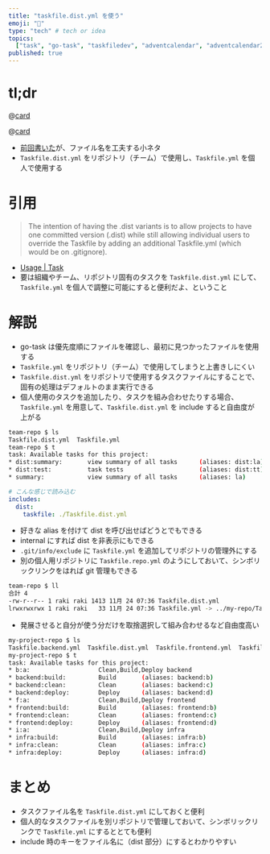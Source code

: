 ```yaml
---
title: "taskfile.dist.yml を使う"
emoji: "📄"
type: "tech" # tech or idea
topics:
  ["task", "go-task", "taskfiledev", "adventcalendar", "adventcalendar2024"]
published: true
---
```


# tl;dr

@[card](https://qiita.com/advent-calendar/2024/go-task)

@[card](https://taskfile.dev/)

- [前回書いた](https://zenn.dev/raki/articles/2024-12-08_task#%E3%82%B5%E3%83%9D%E3%83%BC%E3%83%88%E3%83%95%E3%82%A1%E3%82%A4%E3%83%AB%E5%90%8D%E3%81%AF%E8%AA%AD%E3%81%BF%E8%BE%BC%E3%81%BF%E5%84%AA%E5%85%88%E5%BA%A6%E9%A0%86%E3%81%AB%E8%AA%AD%E3%81%BF%E8%BE%BC%E3%81%BE%E3%82%8C%E3%81%A6%E8%A6%8B%E3%81%A4%E3%81%8B%E3%81%A3%E3%81%9F%E3%82%89%E3%81%9D%E3%82%8C%E3%82%92%E4%BD%BF%E3%81%86)が、ファイル名を工夫する小ネタ
- `Taskfile.dist.yml` をリポジトリ（チーム）で使用し、`Taskfile.yml` を個人で使用する

# 引用

> The intention of having the .dist variants is to allow projects to have one committed version (.dist) while still allowing individual
> users to override the Taskfile by adding an additional Taskfile.yml (which would be on .gitignore).

- [Usage | Task](https://taskfile.dev/usage/#supported-file-names)
- 要は組織やチーム、リポジトリ固有のタスクを `Taskfile.dist.yml` にして、`Taskfile.yml` を個人で調整に可能にすると便利だよ、ということ

# 解説

- go-task は優先度順にファイルを確認し、最初に見つかったファイルを使用する
- `Taskfile.yml` をリポジトリ（チーム）で使用してしまうと上書きしにくい
- `Taskfile.dist.yml` をリポジトリで使用するタスクファイルにすることで、固有の処理はデフォルトのまま実行できる
- 個人使用のタスクを追加したり、タスクを組み合わせたりする場合、`Taskfile.yml` を用意して、`Taskfile.dist.yml` を include すると自由度が上がる

```bash
team-repo $ ls
Taskfile.dist.yml  Taskfile.yml
team-repo $ t
task: Available tasks for this project:
* dist:summary:       view summary of all tasks      (aliases: dist:la)
* dist:test:          task tests                     (aliases: dist:tt)
* summary:            view summary of all tasks      (aliases: la)
```

```yaml:Taskfile.yml
# こんな感じで読み込む
includes:
  dist:
    taskfile: ./Taskfile.dist.yml
```

- 好きな alias を付けて dist を呼び出せばどうとでもできる
- internal にすれば dist を非表示にもできる
- `.git/info/exclude` に `Taskfile.yml` を追加してリポジトリの管理外にする
- 別の個人用リポジトリに `Taskfile.repo.yml` のようにしておいて、シンボリックリンクをはれば git 管理もできる

```bash
team-repo $ ll
合計 4
-rw-r--r-- 1 raki raki 1413 11月 24 07:36 Taskfile.dist.yml
lrwxrwxrwx 1 raki raki   33 11月 24 07:36 Taskfile.yml -> ../my-repo/Taskfile_team-repo.yml
```

- 発展させると自分が使う分だけを取捨選択して組み合わせるなど自由度高い

```bash
my-project-repo $ ls
Taskfile.backend.yml  Taskfile.dist.yml  Taskfile.frontend.yml  Taskfile.infra.yml
my-project-repo $ t
task: Available tasks for this project:
* b:a:                   Clean,Build,Deploy backend
* backend:build:         Build       (aliases: backend:b)
* backend:clean:         Clean       (aliases: backend:c)
* backend:deploy:        Deploy      (aliases: backend:d)
* f:a:                   Clean,Build,Deploy frontend
* frontend:build:        Build       (aliases: frontend:b)
* frontend:clean:        Clean       (aliases: frontend:c)
* frontend:deploy:       Deploy      (aliases: frontend:d)
* i:a:                   Clean,Build,Deploy infra
* infra:build:           Build       (aliases: infra:b)
* infra:clean:           Clean       (aliases: infra:c)
* infra:deploy:          Deploy      (aliases: infra:d)
```

# まとめ

- タスクファイル名を `Taskfile.dist.yml` にしておくと便利
- 個人的なタスクファイルを別リポジトリで管理しておいて、シンボリックリンクで `Taskfile.yml` にするととても便利
- include 時のキーをファイル名に（dist 部分）にするとわかりやすい

